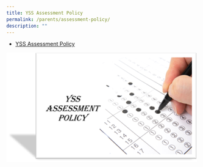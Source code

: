 ```yaml
---
title: YSS Assessment Policy
permalink: /parents/assessment-policy/
description: ""
---
```

* [YSS Assessment Policy](/files/Parents/YSS-Assessment-Policy_revised_Apr-2021.pdf)


![](/images/Parents/YSS-AP.png)